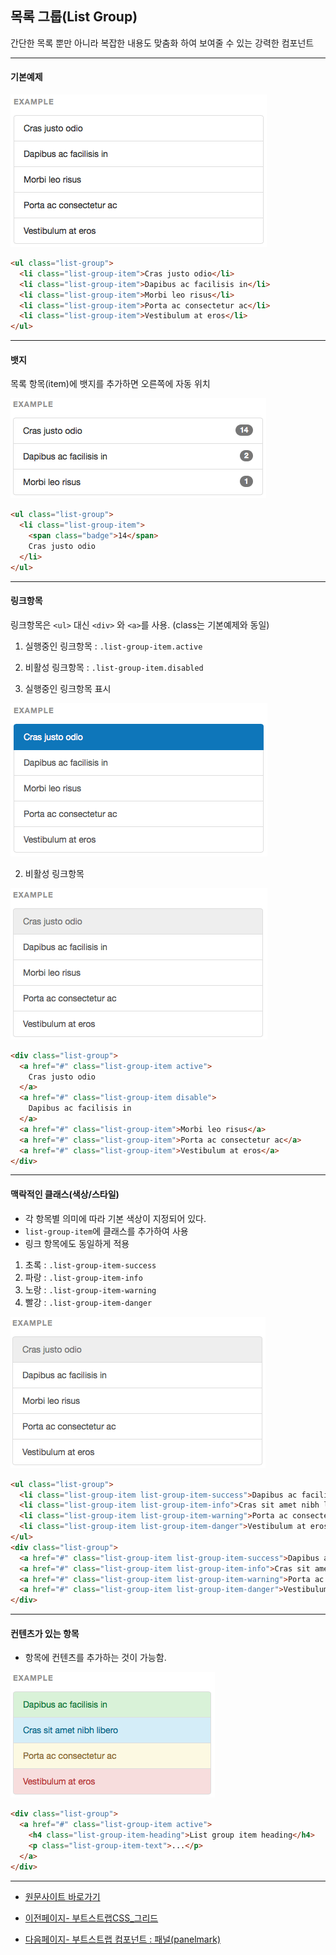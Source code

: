 ## 목록 그룹(List Group)

간단한 목록 뿐만 아니라 복잡한 내용도 맞춤화 하여 보여줄 수 있는 강력한 컴포넌트

----

#### 기본예제

![스크린샷](../images/bootstrap-cp-list-01.png)

```html
<ul class="list-group">
  <li class="list-group-item">Cras justo odio</li>
  <li class="list-group-item">Dapibus ac facilisis in</li>
  <li class="list-group-item">Morbi leo risus</li>
  <li class="list-group-item">Porta ac consectetur ac</li>
  <li class="list-group-item">Vestibulum at eros</li>
</ul>
```

---

#### 뱃지

목록 항목(item)에 뱃지를 추가하면 오른쪽에 자동 위치

![스크린샷](../images/bootstrap-cp-list-02.png)

```html
<ul class="list-group">
  <li class="list-group-item">
    <span class="badge">14</span>
    Cras justo odio
  </li>
</ul>
```

---

#### 링크항목

링크항목은 `<ul>` 대신 `<div>` 와 `<a>`를 사용. (class는 기본예제와 동일)

1. 실행중인 링크항목 : `.list-group-item.active`
2. 비활성 링크항목 : `.list-group-item.disabled`


1. 실행중인 링크항목 표시

![스크린샷](../images/bootstrap-cp-list-03.png)

2. 비활성 링크항목

![스크린샷](../images/bootstrap-cp-list-0302.png)


```html
<div class="list-group">
  <a href="#" class="list-group-item active">
    Cras justo odio
  </a>
  <a href="#" class="list-group-item disable">
  	Dapibus ac facilisis in
  </a>
  <a href="#" class="list-group-item">Morbi leo risus</a>
  <a href="#" class="list-group-item">Porta ac consectetur ac</a>
  <a href="#" class="list-group-item">Vestibulum at eros</a>
</div>
```

---

#### 맥락적인 클래스(색상/스타일)

- 각 항목별 의미에 따라 기본 색상이 지정되어 있다.
- `list-group-item`에 클래스를 추가하여 사용
- 링크 항목에도 동일하게 적용


1. 초록 : `.list-group-item-success`
2. 파랑 : `.list-group-item-info`
3. 노랑 : `.list-group-item-warning`
4. 빨강 : `.list-group-item-danger`

![스크린샷](../images/bootstrap-cp-list-04.png)

```html
<ul class="list-group">
  <li class="list-group-item list-group-item-success">Dapibus ac facilisis in</li>
  <li class="list-group-item list-group-item-info">Cras sit amet nibh libero</li>
  <li class="list-group-item list-group-item-warning">Porta ac consectetur ac</li>
  <li class="list-group-item list-group-item-danger">Vestibulum at eros</li>
</ul>
<div class="list-group">
  <a href="#" class="list-group-item list-group-item-success">Dapibus ac facilisis in</a>
  <a href="#" class="list-group-item list-group-item-info">Cras sit amet nibh libero</a>
  <a href="#" class="list-group-item list-group-item-warning">Porta ac consectetur ac</a>
  <a href="#" class="list-group-item list-group-item-danger">Vestibulum at eros</a>
</div>
```

---

#### 컨텐츠가 있는 항목
- 항목에 컨텐츠를 추가하는 것이 가능함.

![스크린샷](../images/bootstrap-cp-list-05.png)

```html
<div class="list-group">
  <a href="#" class="list-group-item active">
    <h4 class="list-group-item-heading">List group item heading</h4>
    <p class="list-group-item-text">...</p>
  </a>
</div>
```

---

* [원문사이트 바로가기](http://getbootstrap.com/components/#list-group)

* [이전페이지- 부트스트랩CSS_그리드](css-grid.md)
* [다음페이지- 부트스트랩 컴포넌트 : 패널(panelmark)](component-panelmark.md)


